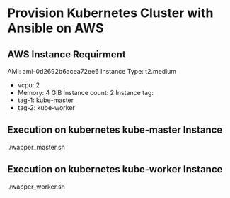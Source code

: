 # Provision Kubernetes Cluster with Ansible on AWS

## AWS Instance Requirment

AMI: ami-0d2692b6acea72ee6
Instance Type: t2.medium
   - vcpu: 2
   - Memory: 4 GiB
Instance count: 2
Instance tag:
   - tag-1: kube-master
   - tag-2: kube-worker

## Execution on kubernetes kube-master Instance 
./wapper_master.sh

## Execution on kubernetes kube-worker Instance 
./wapper_worker.sh

